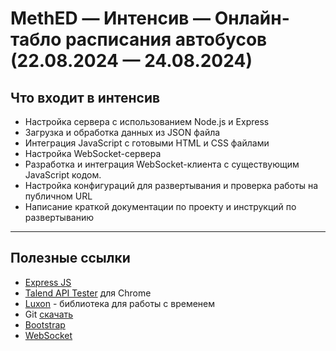 # MethED — Интенсив — Онлайн-табло расписания автобусов (22.08.2024 — 24.08.2024)

## Что входит в интенсив

- Настройка сервера с использованием Node.js и Express
- Загрузка и обработка данных из JSON файла
- Интеграция JavaScript с готовыми HTML и CSS файлами
- Настройка WebSocket-сервера
- Разработка и интеграция WebSocket-клиента с существующим JavaScript кодом.
- Настройка конфигураций для развертывания и проверка работы на публичном URL
- Написание краткой документации по проекту и инструкций по развертыванию

---

## Полезные ссылки

- [Express JS](https://expressjs.com/)
- [Talend API Tester](https://chromewebstore.google.com/detail/talend-api-tester-free-ed/aejoelaoggembcahagimdiliamlcdmfm) для Chrome
- [Luxon](https://www.npmjs.com/package/luxon) - библиотека для работы с временем
- Git [скачать](https://git-scm.com/)
- [Bootstrap](https://getbootstrap.com/)
- [WebSocket](https://www.npmjs.com/package/ws)